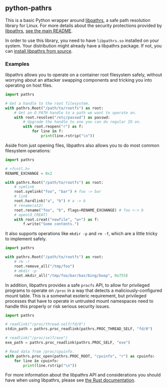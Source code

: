 ## python-pathrs ##

This is a basic Python wrapper around [libpathrs][libpathrs], a safe path
resolution library for Linux. For more details about the security protections
provided by [libpathrs][libpathrs], [see the main README][libpathrs-readme].

In order to use this library, you need to have `libpathrs.so` installed on your
system. Your distribution might already have a libpathrs package. If not, you
can [install libpathrs from source][libpathrs].

### Examples ###

libpathrs allows you to operate on a container root filesystem safely, without
worrying about an attacker swapping components and tricking you into operating
on host files.

```python
import pathrs

# Get a handle to the root filesystem.
with pathrs.Root("/path/to/rootfs") as root:
    # Get an O_PATH handle to a path we want to operate on.
    with root.resolve("/etc/passwd") as passwd:
        # Upgrade the handle to one you can do regular IO on.
        with root.reopen("r") as f:
            for line in f:
                print(line.rstrip("\n"))
```

Aside from just opening files, libpathrs also allows you to do most common
filesystem operations:

```python
import pathrs

# <fcntl.h>
RENAME_EXCHANGE = 0x2

with pathrs.Root("/path/to/rootfs") as root:
    # symlink
    root.symlink("foo", "bar") # foo -> bar
    # link
    root.hardlink("a", "b") # a -> b
    # rename(at2)
    root.rename("foo", "b", flags=RENAME_EXCHANGE) # foo <-> b
    # open(O_CREAT)
    with root.creat("newfile", "w+") as f:
        f.write("Some contents.")
```

It also supports operations like `mkdir -p` and `rm -f`, which are a little
tricky to implement safely.

```python
import pathrs

with pathrs.Root("/path/to/rootfs") as root:
    # rm -r
    root.remove_all("/tmp/foo")
    # mkdir -p
    root.mkdir_all("/tmp/foo/bar/baz/bing/boop", 0o755)
```

In addition, libpathrs provides a safe `procfs` API, to allow for privileged
programs to operate on `/proc` in a way that detects a maliciously-configured
mount table. This is a somewhat esoteric requirement, but privileged processes
that have to operate in untrusted mount namespaces need to handle this
properly or risk serious security issues.

```python
import pathrs

# readlink("/proc/thread-self/fd/0")
stdin_path = pathrs.proc_readlink(pathrs.PROC_THREAD_SELF, "fd/0")

# readlink("/proc/self/exe")
exe_path = pathrs.proc_readlink(pathrs.PROC_SELF, "exe")

# Read data from /proc/cpuinfo.
with pathrs.proc_open(pathrs.PROC_ROOT, "cpuinfo", "r") as cpuinfo:
    for line in cpuinfo:
        print(line.rstrip("\n"))
```

For more information about the libpathrs API and considerations you should have
when using libpathrs, please see [the Rust documentation][libpathrs-rustdoc].

[libpathrs]: https://github.com/cyphar/libpathrs
[libpathrs-readme]: https://github.com/cyphar/libpathrs/blob/main/README.md
[libpathrs-rustdoc]: https://docs.rs/pathrs
